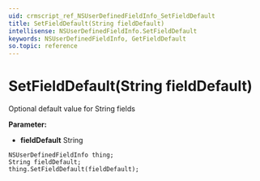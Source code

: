 ```yaml
---
uid: crmscript_ref_NSUserDefinedFieldInfo_SetFieldDefault
title: SetFieldDefault(String fieldDefault)
intellisense: NSUserDefinedFieldInfo.SetFieldDefault
keywords: NSUserDefinedFieldInfo, GetFieldDefault
so.topic: reference
---
```


# SetFieldDefault(String fieldDefault)

Optional default value for String fields

**Parameter:** 
* **fieldDefault** String

```crmscript
NSUserDefinedFieldInfo thing;
String fieldDefault;
thing.SetFieldDefault(fieldDefault);
```

